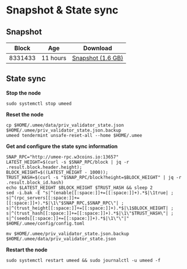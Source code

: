 # Snapshot & State sync

## Snapshot

|     Block   |     Age     |   Download  |
| ----------- | ----------- | ----------- |
|   8331433   |  11 hours | [Snapshot (1.6 GB)](https://s3.eu-central-1.amazonaws.com/w3coins.io/snapshots/umee-mainnet/umee_snapsot_latest.tar.lz4)  |

## State sync

**Stop the node**

```
sudo systemctl stop umeed
```

**Reset the node**

```
cp $HOME/.umee/data/priv_validator_state.json $HOME/.umee/priv_validator_state.json.backup
umeed tendermint unsafe-reset-all --home $HOME/.umee
```

**Get and configure the state sync information**

```
SNAP_RPC="http://umee-rpc.w3coins.io:13657"
LATEST_HEIGHT=$(curl -s $SNAP_RPC/block | jq -r .result.block.header.height);
BLOCK_HEIGHT=$((LATEST_HEIGHT - 1000));
TRUST_HASH=$(curl -s "$SNAP_RPC/block?height=$BLOCK_HEIGHT" | jq -r .result.block_id.hash) 
echo $LATEST_HEIGHT $BLOCK_HEIGHT $TRUST_HASH && sleep 2
sed -i.bak -E "s|^(enable[[:space:]]+=[[:space:]]+).*$|\1true| ;
s|^(rpc_servers[[:space:]]+=[[:space:]]+).*$|\1\"$SNAP_RPC,$SNAP_RPC\"| ;
s|^(trust_height[[:space:]]+=[[:space:]]+).*$|\1$BLOCK_HEIGHT| ;
s|^(trust_hash[[:space:]]+=[[:space:]]+).*$|\1\"$TRUST_HASH\"| ;
s|^(seeds[[:space:]]+=[[:space:]]+).*$|\1\"\"|" $HOME/.umee/config/config.toml
```

```
mv $HOME/.umee/priv_validator_state.json.backup $HOME/.umee/data/priv_validator_state.json
```

**Restart the node**

```
sudo systemctl restart umeed && sudo journalctl -u umeed -f
```
